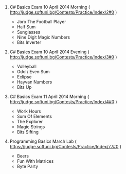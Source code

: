 1. C# Basics Exam 10 April 2014 Morning
( http://judge.softuni.bg/Contests/Practice/Index/2#0 )
	- Joro The Football Player
	- Half Sum
	- Sunglasses
	- Nine Digit Magic Numbers
	- Bits Inverter

2. C# Basics Exam 10 April 2014 Evening
( http://judge.softuni.bg/Contests/Practice/Index/3#0 )
	- Volleyball
	- Odd / Even Sum
	- Eclipse
	- Hayvan Numbers
	- Bits Up

3. C# Basics Exam 11 April 2014 Morning
( http://judge.softuni.bg/Contests/Practice/Index/4#0 )
	- Work Hours
	- Sum Of Elements
	- The Explorer
	- Magic Strings
	- Bits Sifting

4. Programming Basics March Lab
( https://judge.softuni.bg/Contests/Practice/Index/77#0 )
	- Beers
	- Fun With Matrices
	- Byte Party